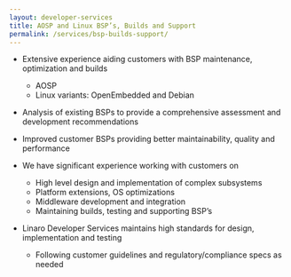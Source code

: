 ```yaml
---
layout: developer-services
title: AOSP and Linux BSP’s, Builds and Support
permalink: /services/bsp-builds-support/
---
```

- Extensive experience aiding customers with BSP maintenance, optimization and builds
    - AOSP
    - Linux variants: OpenEmbedded and Debian

- Analysis of existing BSPs to provide a comprehensive assessment and development recommendations
- Improved customer BSPs providing better maintainability, quality and performance
- We have significant experience working with customers on
    - High level design and implementation of complex subsystems
    - Platform extensions, OS optimizations
    - Middleware development and integration
    - Maintaining builds, testing and supporting BSP’s

- Linaro Developer Services maintains high standards for design, implementation and testing
    - Following customer guidelines and regulatory/compliance specs as needed
